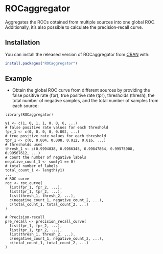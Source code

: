 
<!-- README.md is generated from README.Rmd. Please edit that file -->

# ROCaggregator

<!-- badges: start -->
<!-- badges: end -->

Aggregates the ROCs obtained from multiple sources into one global ROC.
Additionally, it’s also possible to calculate the precision-recall
curve.

## Installation

You can install the released version of ROCaggregator from
[CRAN](https://CRAN.R-project.org) with:

``` r
install.packages("ROCaggregator")
```

## Example

-   Obtain the global ROC curve from different sources by providing the
    false positive rate (fpr), true positive rate (tpr), thresholds
    (thresh), the total number of negative samples, and the total number
    of samples from each source:

<!-- -->

    library(ROCaggregator)

    y1 <- c(1, 0, 1, 1, 0, 0, 0, ...)
    # false positive rate values for each threshold
    fpr_1 <- c(0, 0, 0, 0, 0.002, ...)
    # true positive rate values for each threshold
    tpr_1 <- c(0, 0.004, 0.008, 0.012, 0.016, ...)
    # thresholds used
    thresh_1 <- c(0.9994038, 0.9986345, 0.99847864, 0.99575908, 0.99567612, ...)
    # count the number of negative labels
    negative_count_1 <- sum(y1 == 0)
    # total number of labels
    total_count_1 <- length(y1)
    ...
    # ROC curve
    roc <- roc_curve(
      list(fpr_1, fpr_2, ...),
      list(tpr_1, tpr_2, ...),
      list(thresh_1, thresh_2, ...),
      c(negative_count_1, negative_count_2, ...),
      c(total_count_1, total_count_2, ...)
    )

    # Precision-recall
    pre_recall <- precision_recall_curve(
      list(fpr_1, fpr_2, ...),
      list(tpr_1, tpr_2, ...),
      list(thresh_1, thresh_2, ...),
      c(negative_count_1, negative_count_2, ...),
      c(total_count_1, total_count_2, ...)
    )
